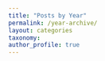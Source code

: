 ```yaml
---
title: "Posts by Year"
permalink: /year-archive/
layout: categories
taxonomy:
author_profile: true
---
```

